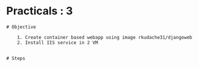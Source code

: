 # Practicals : 3

    # Objective

        1. Create container based webapp using image rkudache31/djangoweb 
        2. Install IIS service in 2 VM


    # Steps

